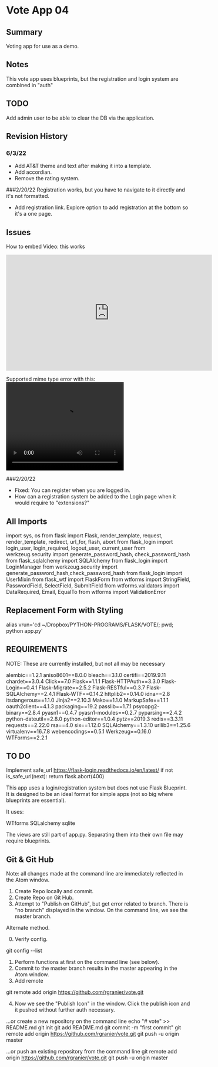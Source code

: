 # Vote App 04


## Summary
Voting app for use as a demo.

## Notes
This vote app uses blueprints, but the registration and login system are combined in "auth"


## TODO
Add admin user to be able to clear the DB via the application.


## Revision History

### 6/3/22
* Add AT&T theme and text after making it into a template.  
* Add accordian.
* Remove the rating system.

###2/20/22
Registration works, but you have to navigate to it directly and it's not formatted.
* Add registration link.  Explore option to add registration at the bottom so it's a one page.


## Issues

How to embed Video:  this works
<iframe width="560" height="315" src="https://www.youtube.com/embed/y881t8ilMyc" frameborder="0" allowfullscreen></iframe>

Supported mime type error with this:
<video width="320" height="240" controls>
 <source src="movie.mp4" type="video/mp4">
 <source src="movie.ogg" type="video/ogg">
Your browser does not support the video tag.
</video>

###2/20/22
* Fixed:  You can register when you are logged in.
* How can a registration system be added to the Login page when it would require to "extensions?"


## All Imports
import sys, os
from flask import Flask, render_template, request, render_template, redirect, url_for, flash, abort
from flask_login import login_user, login_required, logout_user, current_user
from werkzeug.security import generate_password_hash, check_password_hash
from flask_sqlalchemy import SQLAlchemy
from flask_login import LoginManager
from werkzeug.security import generate_password_hash,check_password_hash
from flask_login import UserMixin
from flask_wtf import FlaskForm
from wtforms import StringField, PasswordField, SelectField, SubmitField
from wtforms.validators import DataRequired, Email, EqualTo
from wtforms import ValidationError




## Replacement Form with Styling

<!-- END Block Content -->

  <!-- Replacement Form This worked when put directly in the code.
  This doest not have any form styling.
  <form action="{{url_for('auth.login')}}" method = 'POST'>
      {# This hidden_tag is a CSRF security feature. #}
      {{ form.hidden_tag() }}
      {{ form.name.label }} {{ form.name() }}<br>
      {{ form.password.label }} {{ form.password() }}<br>
      {{ form.submit() }}
  </form>
-->

  <!-- Old form info.  This has all the styling fore the form.
  <form>
    <div class="form-group">
      <input type="text" class="form-control form-control-lg" placeholder="Username">
    </div>
    <div class="form-group">
      <input type="password" class="form-control form-control-lg" placeholder="Password">
    </div>
    <input type="submit" value="Login" class="btn btn-outline-light btn-block">
  </form>
-->

alias vrun='cd ~/Dropbox/PYTHON-PROGRAMS/FLASK/VOTE/; pwd; python app.py'


## REQUIREMENTS

NOTE:  These are currently installed, but not all may be necessary

alembic==1.2.1
aniso8601==8.0.0
bleach==3.1.0
certifi==2019.9.11
chardet==3.0.4
Click==7.0
Flask==1.1.1
Flask-HTTPAuth==3.3.0
Flask-Login==0.4.1
Flask-Migrate==2.5.2
Flask-RESTful==0.3.7
Flask-SQLAlchemy==2.4.1
Flask-WTF==0.14.2
httplib2==0.14.0
idna==2.8
itsdangerous==1.1.0
Jinja2==2.10.3
Mako==1.1.0
MarkupSafe==1.1.1
oauth2client==4.1.3
packaging==19.2
passlib==1.7.1
psycopg2-binary==2.8.4
pyasn1==0.4.7
pyasn1-modules==0.2.7
pyparsing==2.4.2
python-dateutil==2.8.0
python-editor==1.0.4
pytz==2019.3
redis==3.3.11
requests==2.22.0
rsa==4.0
six==1.12.0
SQLAlchemy==1.3.10
urllib3==1.25.6
virtualenv==16.7.8
webencodings==0.5.1
Werkzeug==0.16.0
WTForms==2.2.1

## TO DO
Implement safe_url
https://flask-login.readthedocs.io/en/latest/
if not is_safe_url(next):
            return flask.abort(400)


This app uses a login/registration system but does not use Flask Blueprint.
It is designed to be an ideal format for simple apps (not so big where
  blueprints are essential).

It uses:

WTforms
SQLalchemy
sqlite

The views are still part of app.py.  Separating them into their own file may
require blueprints.


## Git & Git Hub

Note:  all changes made at the command line are immediately reflected in
the Atom window.  

1.  Create Repo locally and commit.
2. Create Repo on Git Hub.
3. Attempt to "Publish on GitHub", but get error related to branch.  There is
"no branch" displayed in the window. On the command line, we see the master branch.

Alternate method.

0. Verify config.

  git config --list

1. Perform functions at first on the command line (see below).
2. Commit to the master branch results in the master appearing in the Atom window.
3. Add remote

git remote add origin https://github.com/rgranier/vote.git

4. Now we see the "Publish Icon" in the window.   Click the publish icon and
   it pushed without further auth necessary.


…or create a new repository on the command line
echo "# vote" >> README.md
git init
git add README.md
git commit -m "first commit"
git remote add origin https://github.com/rgranier/vote.git
git push -u origin master


…or push an existing repository from the command line
git remote add origin https://github.com/rgranier/vote.git
git push -u origin master

